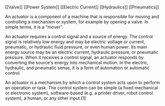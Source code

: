 [[Valve]]
[[Power System]]
[[Electric Current]]
[[Hydraulics]]
[[Pneumatics]]

An actuator is a component of a machine that is responsible for moving and controlling a mechanism or system, for example by opening a valve. In simple terms, it is a "mover".

An actuator requires a control signal and a source of energy. The control signal is relatively low energy and may be electric voltage or current, pneumatic, or hydraulic fluid pressure, or even human power. Its main energy source may be an electric current, hydraulic pressure, or pneumatic pressure. When it receives a control signal, an actuator responds by converting the source's energy into mechanical motion. In the electric, hydraulic, and pneumatic sense, it is a form of automation or automatic control.

An actuator is a mechanism by which a control system acts upon to perform an operation or task. The control system can be simple (a fixed mechanical or electronic system), software-based (e.g. a printer driver, robot control system), a human, or any other input.[1] 